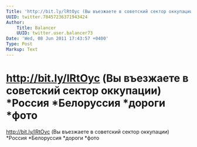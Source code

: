 ```yaml
---
Title: 'http://bit.ly/lRtOyc (Вы въезжаете в советский сектор оккупации) *Россия *Белоруссия *дороги *фото'
UUID: twitter.78457236371943424
Author:
    Title: Balancer
    UUID: twitter.user.balancer73
Date: 'Wed, 08 Jun 2011 17:43:57 +0400'
Type: Post
Markup: Text
---
```


# http://bit.ly/lRtOyc (Вы въезжаете в советский сектор оккупации) *Россия *Белоруссия *дороги *фото

http://bit.ly/lRtOyc (Вы въезжаете в советский сектор
оккупации) *Россия *Белоруссия *дороги *фото